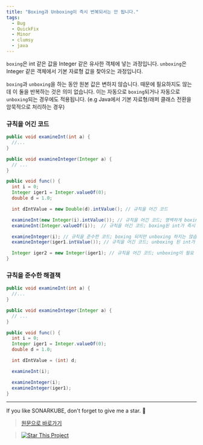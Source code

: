 ```yaml
---
title: "Boxing과 Unboxing이 즉시 번복되서는 안 됩니다."
tags:
  - Bug
  - QuickFix
  - Minor
  - clumsy
  - java
---
```


<!-- NOTE: sonarqube에서는 performance라고 나오는데, rule에서는 clumsy로 나오네요. -->

`boxing`은 int 같은 값을 Integer 같은 유사한 객체에 넣는 과정입니다.
`unboxing`은 Integer 같은 객체에서 기본 자료형 값을 찾아오는 과정입니다.

`boxing`과 `unboxing`을 하는 동안 원본 값은 변하지 않습니다.
때문에 필요하지도 않는 데 이 둘을 반복하는 것은 의미 없습니다.
이는 자동으로 `boxing`되거나 자동으로 `unboxing`되는 경우에도 적용됩니다.
(e.g Java에서 기본 자료형/래퍼 클래스 전환을 암묵적으로 처리하는 경우)

### 규칙을 어긴 코드

```java
public void examineInt(int a) {
  //...
}

public void examineInteger(Integer a) {
  // ...
}

public void func() {
  int i = 0;
  Integer iger1 = Integer.valueOf(0);
  double d = 1.0;

  int dIntValue = new Double(d).intValue(); // 규칙을 어긴 코드

  examineInt(new Integer(i).intValue()); // 규칙을 어긴 코드; 명백하게 boxing / unboxing하고 있습니다.
  examineInt(Integer.valueOf(i));  // 규칙을 어긴 코드; boxing된 int가 즉시 unboxing됩니다.

  examineInteger(i); // 규칙을 준수한 코드; boxing 되지만 unboxing 하지는 않습니다.
  examineInteger(iger1.intValue()); // 규칙을 어긴 코드; unboxing 된 int가 곧장 박싱됩니다.

  Integer iger2 = new Integer(iger1); // 규칙을 어긴 코드; unboxing이 필요 없습니다. 값을 재사용하면 됩니다
}
```

### 규칙을 준수한 해결책

```java
public void examineInt(int a) {
  //...
}

public void examineInteger(Integer a) {
  // ...
}

public void func() {
  int i = 0;
  Integer iger1 = Integer.valueOf(0);
  double d = 1.0;

  int dIntValue = (int) d;

  examineInt(i);

  examineInteger(i);
  examineInteger(iger1);
}
```

---

If you like SONARKUBE, don't forget to give me a star. :star2:

> [원문으로 바로가기](https://rules.sonarsource.com/java/RSPEC-2153)

> [![Star This Project](https://img.shields.io/github/stars/kantabile/sonarkube.svg?label=Stars&style=social)](https://github.com/kantabile/sonarkube)
